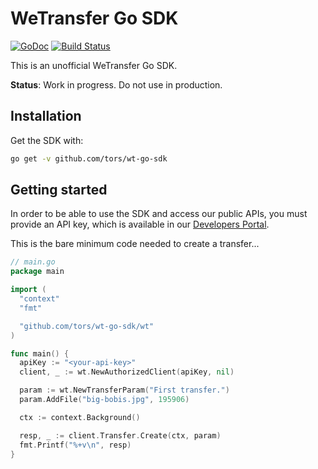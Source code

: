 # WeTransfer Go SDK
[![GoDoc](https://godoc.org/github.com/tors/wt-go-sdk/wt?status.svg)](https://godoc.org/github.com/tors/wt-go-sdk/wt) [![Build Status](https://travis-ci.org/tors/wt-go-sdk.svg?branch=master)](https://travis-ci.org/tors/wt-go-sdk)

This is an unofficial WeTransfer Go SDK.

**Status**: Work in progress. Do not use in production.

## Installation

Get the SDK with:

```bash
go get -v github.com/tors/wt-go-sdk
```

## Getting started

In order to be able to use the SDK and access our public APIs, you must provide
an API key, which is available in our [Developers
Portal](https://developers.wetransfer.com/).

This is the bare minimum code needed to create a transfer...

```go
// main.go
package main

import (
  "context"
  "fmt"

  "github.com/tors/wt-go-sdk/wt"
)

func main() {
  apiKey := "<your-api-key>"
  client, _ := wt.NewAuthorizedClient(apiKey, nil)

  param := wt.NewTransferParam("First transfer.")
  param.AddFile("big-bobis.jpg", 195906)

  ctx := context.Background()

  resp, _ := client.Transfer.Create(ctx, param)
  fmt.Printf("%+v\n", resp)
}
```
